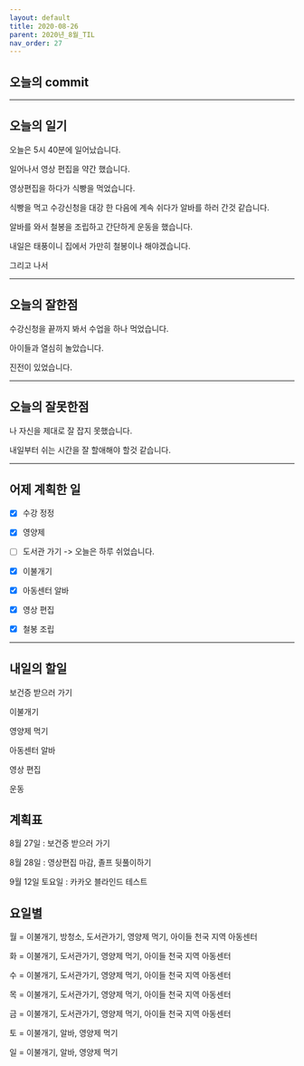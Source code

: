 ```yaml
---
layout: default
title: 2020-08-26
parent: 2020년_8월_TIL
nav_order: 27
---
```


## 오늘의 commit

---

## 오늘의 일기

오늘은 5시 40분에 일어났습니다.

일어나서 영상 편집을 약간 했습니다.

영상편집을 하다가 식빵을 먹었습니다.

식빵을 먹고 수강신청을 대강 한 다음에 계속 쉬다가 알바를 하러 간것 같습니다.

알바를 와서 철봉을 조립하고 간단하게 운동을 했습니다.

내일은 태풍이니 집에서 가만히 철봉이나 해야겠습니다.

그리고 나서 

---

## 오늘의 잘한점

수강신청을 끝까지 봐서 수업을 하나 먹었습니다.

아이들과 열심히 놀았습니다.

진전이 있었습니다.

---

## 오늘의 잘못한점

나 자신을 제대로 잘 잡지 못했습니다.

내일부터 쉬는 시간을 잘 할애해야 할것 같습니다.

---

## 어제 계획한 일

- [X] 수강 정정

- [X] 영양제

- [ ] 도서관 가기 -> 오늘은 하루 쉬었습니다.

- [X] 이불개기

- [X] 아동센터 알바

- [X] 영상 편집

- [X] 철봉 조립

--- 

## 내일의 할일

보건증 받으러 가기

이불개기

영양제 먹기

아동센터 알바

영상 편집

운동

## 계획표

8월 27일 : 보건증 받으러 가기

8월 28일 : 영상편집 마감, 졸프 뒷풀이하기

9월 12일 토요일 : 카카오 블라인드 테스트

## 요일별

월 = 이불개기, 방청소, 도서관가기, 영양제 먹기, 아이들 천국 지역 아동센터

화 = 이불개기, 도서관가기, 영양제 먹기, 아이들 천국 지역 아동센터

수 = 이불개기, 도서관가기, 영양제 먹기, 아이들 천국 지역 아동센터

목 = 이불개기, 도서관가기, 영양제 먹기, 아이들 천국 지역 아동센터

금 = 이불개기, 도서관가기, 영양제 먹기, 아이들 천국 지역 아동센터

토 = 이불개기, 알바, 영양제 먹기

일 = 이불개기, 알바, 영양제 먹기